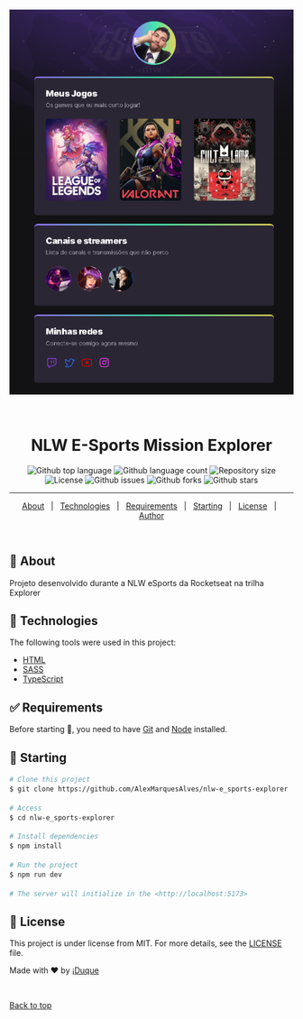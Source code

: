 #

<div align="center" id="top">
  <img src="./.github/app.png" alt="Explorer" />

&#xa0;

<!-- <a href="https://nlw-e-sports-explorer-gamma.vercel.app/">Acessar Demo</a> -->

</div>

<h1 align="center">NLW E-Sports Mission Explorer</h1>

<p align="center">
  <img alt="Github top language" src="https://img.shields.io/github/languages/top/AlexMarquesAlves/nlw-e_sports-explorer?color=9A35FF">

  <img alt="Github language count" src="https://img.shields.io/github/languages/count/AlexMarquesAlves/nlw-e_sports-explorer?color=9A35FF">

  <img alt="Repository size" src="https://img.shields.io/github/repo-size/AlexMarquesAlves/nlw-e_sports-explorer?color=9A35FF">

  <img alt="License" src="https://img.shields.io/github/license/AlexMarquesAlves/nlw-e_sports-explorer?color=9A35FF">

  <img alt="Github issues" src="https://img.shields.io/github/issues/AlexMarquesAlves/nlw-e_sports-explorer?color=9A35FF" />

  <img alt="Github forks" src="https://img.shields.io/github/forks/AlexMarquesAlves/nlw-e_sports-explorer?color=9A35FF" />

  <img alt="Github stars" src="https://img.shields.io/github/stars/AlexMarquesAlves/nlw-e_sports-explorer?color=9A35FF" />
</p>

<!-- Status

<h4 align="center">
 🚧 NLW E-Sports Mission Explorer 🚀 Under construction...  🚧
</h4> -->

<hr>

<p align="center">
  <a href="#dart-about">About</a> &#xa0; | &#xa0;
  <!-- <a href="#sparkles-features">Features</a> &#xa0; | &#xa0; -->
  <a href="#rocket-technologies">Technologies</a> &#xa0; | &#xa0;
  <a href="#white_check_mark-requirements">Requirements</a> &#xa0; | &#xa0;
  <a href="#checkered_flag-starting">Starting</a> &#xa0; | &#xa0;
  <a href="#memo-license">License</a> &#xa0; | &#xa0;
  <a href="https://github.com/AlexMarquesAlves" target="_blank">Author</a>
</p>

<br>

## :dart: About

Projeto desenvolvido durante a NLW eSports da Rocketseat na trilha Explorer

<!-- ## :sparkles: Features

:heavy_check_mark: Feature 1;\
:heavy_check_mark: Feature 2;\
:heavy_check_mark: Feature 3; -->

## :rocket: Technologies

The following tools were used in this project:

- [HTML](https://developer.mozilla.org/pt-BR/docs/Web/HTML)
- [SASS](https://sass-lang.com/)
- [TypeScript](https://www.typescriptlang.org/)

## :white_check_mark: Requirements

Before starting :checkered_flag:, you need to have [Git](https://git-scm.com) and [Node](https://nodejs.org/en/) installed.

## :checkered_flag: Starting

```bash
# Clone this project
$ git clone https://github.com/AlexMarquesAlves/nlw-e_sports-explorer

# Access
$ cd nlw-e_sports-explorer

# Install dependencies
$ npm install

# Run the project
$ npm run dev

# The server will initialize in the <http://localhost:5173>
```

## :memo: License

This project is under license from MIT. For more details, see the [LICENSE](LICENSE.md) file.

Made with :heart: by <a href="https://github.com/AlexMarquesAlves" target="_blank">¡Duque</a>

&#xa0;

<a href="#top">Back to top</a>
